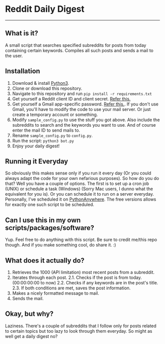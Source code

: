 # Reddit Daily Digest

---

## What is it?

A small script that searches specified subreddits for posts from today containing certain keywords. Compiles all such posts and sends a mail to the user.

## Installation

1. Download & install [Python3](https://www.python.org/downloads/).
2. Clone or download this repository.
3. Navigate to this repository and run `pip install -r requirements.txt`
4. Get yourself a Reddit client ID and client secret. [Refer this.](https://github.com/reddit-archive/reddit/wiki/oauth2-quick-start-example)
5. Get yourself a Gmail app-specific password. [Refer this.](https://support.google.com/accounts/answer/185833?hl=en). If you don't use Gmail, you'll have to modify the code to use your mail server. Or just create a temporary account or something.
6. Modify `sample_config.py` to use the stuff you got above. Also include the subreddits to search and the keywords you want to use. And of course enter the mail ID to send mails to.
7. Rename `sample_config.py` to `config.py`.
8. Run the script: `python3 bot.py`
9. Enjoy your daily digest!

## Running it Everyday

So obviously this makes sense only if you run it every day (Or you could always adapt the code for your own nefarious purposes). So how do you do that? Well you have a couple of options. The first is to set up a cron job (UNIX) or schedule a task (Windows) (Sorry Mac users, I dunno what the equivalent for you is). Or you can schedule it to run on a server everyday. Personally, I've scheduled it on [PythonAnywhere](http://pythonanywhere.com/). The free versions allows for exactly one such script to be scheduled. 

## Can I use this in my own scripts/packages/software?

Yup. Feel free to do anything with this script. Be sure to credit me/this repo though. And if you make something cool, do share it. :)

## What does it actually do?

1. Retrieves the 1000 (API limitation) most recent posts from a subreddit.
2. Iterates through each post.
	2.1. Checks if the post is from today. (00:00:00:00 to now)
	2.2. Checks if any keywords are in the post's title.
	2.3. If both conditions are met, saves the post information.
3. Makes a nicely formatted message to mail.
4. Sends the mail.

## Okay, but why? 

Laziness. There's a couple of subreddits that I follow only for posts related to certain topics but too lazy to look through them everyday. So might as well get a daily digest no? 